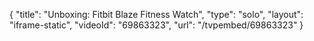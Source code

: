 {
    "title": "Unboxing: Fitbit Blaze Fitness Watch",
    "type": "solo",
    "layout": "iframe-static",
    "videoId": "69863323",
    "url": "\/tvpembed\/69863323"
}
